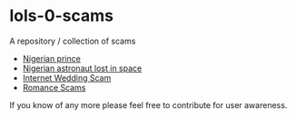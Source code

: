 # lols-0-scams

A repository / collection of scams

 - [Nigerian prince](https://www.cnbc.com/2019/04/18/nigerian-prince-scams-still-rake-in-over-700000-dollars-a-year.html)
 - [Nigerian astronaut lost in space](https://www.anorak.co.uk/428124/money/nigerian-astronaut-lost-in-space-needs-3m-to-get-home-could-be-a-scam.html)
 - [Internet Wedding Scam](http://marcgunn.com/warning-to-musicians-internet-wedding-scam/)
 - [Romance Scams](https://www.fbi.gov/scams-and-safety/common-scams-and-crimes/romance-scams)

If you know of any more please feel free to contribute for user awareness.
